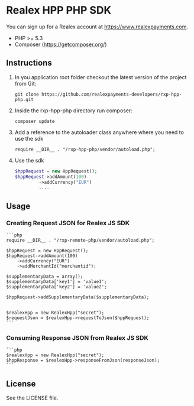 # Realex HPP PHP SDK
You can sign up for a Realex account at https://www.realexpayments.com.

- PHP >= 5.3
- Composer (https://getcomposer.org/)

## Instructions ##

1. In you application root folder checkout the latest version of the project from Git:
	
    ```
    git clone https://github.com/realexpayments-developers/rxp-hpp-php.git
    ```

2. Inside the rxp-hpp-php directory run composer:

    ```
    composer update
    ```

3. Add a reference to the autoloader class anywhere where you need to use the sdk

    ```
    require __DIR__ . "/rxp-hpp-php/vendor/autoload.php";    
    ```

4. Use the sdk <br/>
	
    ```php
	$hppRequest = new HppRequest();
	$hppRequest->addAmount(100)
	         ->addCurrency("EUR")
	         ....
	```


## Usage
### Creating Request JSON for Realex JS SDK

    ```php
	require __DIR__ . "/rxp-remote-php/vendor/autoload.php";
	
	$hppRequest = new HppRequest();
	$hppRequest->addAmount(100)
	    ->addCurrency("EUR")
	    ->addMerchantId("merchantid");
	
	$supplementaryData = array();
	$supplementaryData['key1'] = 'value1';
	$supplementaryData['key2'] = 'value2';

	$hppRequest->addSupplementaryData($supplementaryData);
	
	
	$realexHpp = new RealexHpp("secret");
	$requestJson = $realexHpp->requestToJson($hppRequest);
    ```

### Consuming Response JSON from Realex JS SDK

    ```php
	$realexHpp = new RealexHpp("secret");
	$hppResponse = $realexHpp->responseFromJson(responseJson);
    ```

## License
See the LICENSE file.


